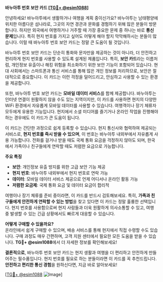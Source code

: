 **바누아투 번호 보안 카드 [[TG💪+ @esim1088](https://t.me/s/esim1088)]**

안녕하세요! 바누아투에서 생활하거나 여행을 계획 중이신가요? 바누아투는 남태평양에 위치한 아름다운 섬나라로, 그곳의 자연 경관과 문화를 경험하기 위해 많은 분들이 방문합니다. 하지만 외국에서 여행하거나 거주할 때 가장 중요한 문제 중 하나는 바로 **통신 문제**입니다. 특히 현지 번호를 가지고 싶어도 어떻게 해야 할지 막막해하시는 분들이 많습니다. 이럴 때 바누아투 번호 보안 카드는 정말 큰 도움이 될 것입니다.

바누아투 번호 보안 카드는 단순히 통화와 문자만을 제공하는 것이 아니라, 더 안전하고 편리하게 현지 번호를 사용할 수 있도록 설계된 제품입니다. 특히, **보안 카드**라는 이름처럼, 개인정보 유출이나 해킹 위험을 최소화하기 위한 보안 기능이 포함되어 있습니다. 현대 사회에서는 스마트폰과 통신 서비스를 통해 많은 개인 정보를 처리하므로, 보안은 절대적으로 중요합니다. 이 카드는 이런 걱정을 덜어드리고, 안심하고 사용할 수 있는 환경을 제공합니다.

또한, 바누아투 번호 보안 카드는 **모바일 데이터 서비스**를 함께 제공합니다. 바누아투는 인터넷 연결이 원활하지 않을 수도 있는 지역이지만, 이 카드를 사용하면 현지의 다양한 WiFi 환경에서 자유롭게 모바일 데이터를 사용할 수 있습니다. 여행객이나 장기 체류자 모두에게 유용한 기능입니다. 현지에서 소셜 미디어를 즐기거나 온라인 작업을 진행해야 하는 경우에도 이 카드가 큰 도움이 됩니다.

이 카드는 간단한 과정으로 쉽게 등록할 수 있습니다. 현지 통신사와 협력하여 제공되는 서비스로, **현지 번호를 즉시 받을 수 있으며**, 이 번호는 바누아투 내외부에서 자유롭게 사용 가능합니다. 전화를 걸거나 받을 때도 국제 통화 요금을 걱정하지 않아도 되며, 한국에서 가족이나 친구들에게 연락할 때도 저렴한 요금으로 가능합니다.

**주요 특징**  
- **보안**: 개인정보 유출 방지를 위한 고급 보안 기능 제공  
- **현지 번호**: 바누아투 내외부에서 현지 번호로 연락 가능  
- **데이터**: 모바일 데이터 서비스 제공으로 언제 어디서나 온라인 활동 가능  
- **저렴한 요금제**: 국제 통화 요금 및 데이터 요금이 합리적  

여행이나 장기 체류를 준비 중이라면, 이 카드를 반드시 검토해보세요. 특히, **가족과 친구들에게 안전하게 연락할 수 있는 방법**을 찾고 있다면 이 카드는 정말 훌륭한 선택입니다. 현지 번호를 사용함으로써 현지 사람들과 더욱 원활하게 의사소통할 수 있고, 여행 중 발생할 수 있는 긴급 상황에서도 빠르게 대응할 수 있습니다.

**어떻게 구매할 수 있을까요?**  
온라인에서 쉽게 구매할 수 있으며, 배송 서비스를 통해 현지에서 직접 수령할 수도 있습니다. 구매 과정도 매우 간편하며, 고객 지원 센터에서 필요한 모든 도움을 받을 수 있습니다. **TG💪+ @esim1088**에서 더 자세한 정보를 확인해보세요!

**결론적으로**, 바누아투 번호 보안 카드는 현지 생활과 여행을 더 편리하고 안전하게 만들어주는 필수품입니다. 현지 번호를 필요로 하는 분들이라면 이 카드를 꼭 추천드립니다. **안전하고 편리한 통신 경험**을 원하신다면, 지금 바로 알아보세요!

[[TG💪+ @esim1088](https://t.me/s/esim1088) ![Image](https://i.postimg.cc/Y0z9fWf4/image.png)]